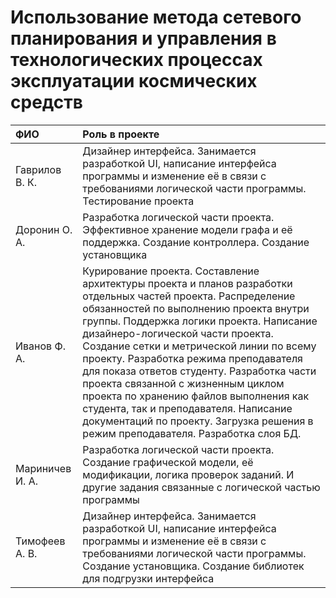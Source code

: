 # Использование метода сетевого планирования и управления в технологических процессах эксплуатации космических средств

| ФИО       | Роль в проекте                     |
|:-|:-|
| Гаврилов В. К. | Дизайнер интерфейса. Занимается разработкой UI, написание интерфейса программы и изменение её в связи с требованиями логической части программы. Тестирование проекта |
| Доронин О. А. | Разработка логической части проекта. Эффективное хранение модели графа и её поддержка. Создание контроллера. Создание установщика |
| Иванов Ф. А. | Курирование проекта. Составление архитектуры проекта и планов разработки отдельных частей проекта. Распределение обязанностей по выполнению проекта внутри группы. Поддержка логики проекта. Написание дизайнеро-логической части проекта. Создание сетки и метрической линии по всему проекту. Разработка режима преподавателя для показа ответов студенту. Разработка части проекта связанной с жизненным циклом проекта по хранению файлов выполнения как студента, так и преподавателя. Написание документаций по проекту. Загрузка решения в режим преподавателя. Разработка слоя БД.|
| Мариничев И. А. | Разработка логической части проекта. Создание графической модели, её модификации, логика проверок заданий. И другие задания связанные с логической частью программы |
| Тимофеев А. В. | Дизайнер интерфейса. Занимается разработкой UI, написание интерфейса программы и изменение её в связи с требованиями логической части программы. Создание установщика. Создание библиотек для подгрузки интерфейса |
